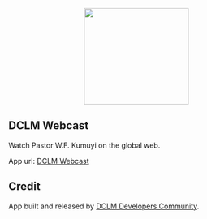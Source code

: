 <p align="center"><a href="https://dclm.org" target="_blank"><img src="https://dclmcloud.s3.amazonaws.com/img/logo.png" width="206.5" height="190"></a></p>

## DCLM Webcast

Watch Pastor W.F. Kumuyi on the global web.

App url: [DCLM Webcast](https://webcast.dclm.org)


## Credit

App built and released by [DCLM Developers Community](https://developers.dclm.org).
